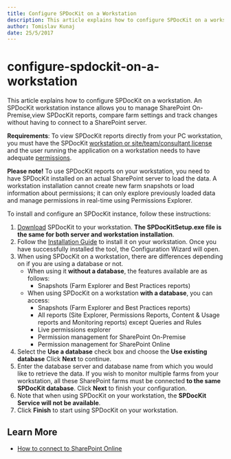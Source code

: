 ```yaml
---
title: Configure SPDocKit on a Workstation
description: This article explains how to configure SPDocKit on a workstation.
author: Tomislav Kunaj
date: 25/5/2017
---
```


# configure-spdockit-on-a-workstation

This article explains how to configure SPDocKit on a workstation. An SPDocKit workstation instance allows you to manage SharePoint On-Premise,view SPDocKit reports, compare farm settings and track changes without having to connect to a SharePoint server.

**Requirements**: To view SPDocKit reports directly from your PC workstation, you must have the SPDocKit [workstation or site/team/consultant license](https://www.spdockit.com/orders/) and the user running the application on a workstation needs to have adequate [permissions](configure-spdockit-on-a-workstation.md#internal/requirements/sharepoint-on-premises-user-permissions-requirements/).

**Please note!** To use SPDocKit reports on your workstation, you need to have SPDocKit installed on an actual SharePoint server to load the data. A workstation installation cannot create new farm snapshots or load information about permissions; it can only explore previously loaded data and manage permissions in real-time using Permissions Explorer.

To install and configure an SPDocKit instance, follow these instructions:

1. [Download](https://www.spdockit.com/downloads/) SPDocKit to your workstation. **The SPDocKitSetup.exe file is the same for both server and workstation installation**.
2. Follow the [Installation Guide](configure-spdockit-on-a-workstation.md#internal/installation/installation-guide/) to install it on your workstation. Once you have successfully installed the tool, the Configuration Wizard will open.
3. When using SPDocKit on a workstation, there are differences depending on if you are using a database or not.
   * When using it **without a database**, the features available are as follows:
     * Snapshots \(Farm Explorer and Best Practices reports\)
   * When using SPDocKit on a workstation **with a database**, you can access:
     * Snapshots \(Farm Explorer and Best Practices reports\)
     * All reports \(Site Explorer, Permissions Reports, Content & Usage reports and Monitoring reports\) except Queries and Rules
     * Live permissions explorer
     * Permission management for SharePoint On-Premise
     * Permission management for SharePoint Online
4. Select the **Use a database** check box and choose the **Use existing database** Click **Next** to continue.
5. Enter the database server and database name from which you would like to retrieve the data. If you wish to monitor multiple farms from your workstation, all these SharePoint farms must be connected **to the same SPDocKit database**. Click **Next** to finish your configuration.
6. Note that when using SPDocKit on your workstation, the **SPDocKit Service will not be available**.
7. Click **Finish** to start using SPDocKit on your workstation.

## Learn More

* [How to connect to SharePoint Online](configure-spdockit-on-a-workstation.md#internal/spdockit-spo/connect-to-spo)

